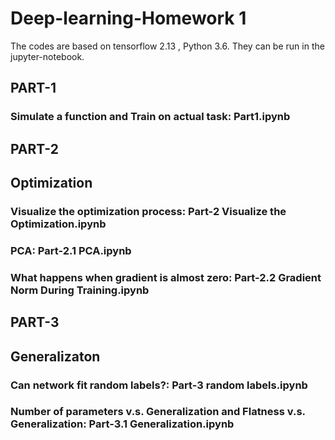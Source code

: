 # Deep-learning-Homework 1

The codes are based on tensorflow 2.13 , Python 3.6. They can be run in the jupyter-notebook.

## PART-1
### Simulate a function and Train on actual task: Part1.ipynb

## PART-2
## Optimization
### Visualize the optimization process: Part-2 Visualize the Optimization.ipynb 
### PCA: Part-2.1 PCA.ipynb
### What happens when gradient is almost zero: Part-2.2 Gradient Norm During Training.ipynb

## PART-3
## Generalizaton 
### Can network fit random labels?: Part-3 random labels.ipynb
### Number of parameters v.s. Generalization and Flatness v.s. Generalization: Part-3.1 Generalization.ipynb
